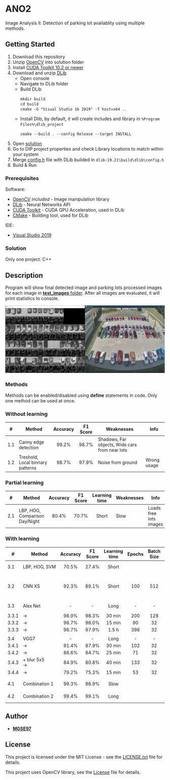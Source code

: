 # ANO2

Image Analysis II. Detection of parking lot availablity using multiple methods.


## Getting Started

1. Download this repository
2. Unzip [OpenCV](opencv.zip) into solution folder
3. Install [CUDA Toolkit 10.2 or newer](https://developer.nvidia.com/cuda-10.2-download-archive?target_os=Windows&target_arch=x86_64&target_version=10&target_type=exenetwork)
4. Download and unzip [DLib](http://dlib.net/compile.html)
    - Open console
    - Navigate to DLib folder
    - Build DLib
      ```
      mkdir build
      cd build
      cmake -G "Visual Studio 16 2019" -T host=x64 ..
      ```
    - Install Dlib, by default, it will create includes and library in `%Program Files%\dlib_project`
      ```
      cmake --build . --config Release --target INSTALL
      ```
5. Open [solution](DIP.sln)  
6. Go to DIP project properties and check Library locations to match within your system
7. Merge [config.h](DIP/config.h) file with DLib builded in `dlib-19.21\build\dlib\config.h`
8. Build & Run

### Prerequisites

Software:
* [OpenCV](https://opencv.org/) *included* - Image manipulation library
* [DLib](http://dlib.net/) - Neural Networks API
* [CUDA Toolkit](https://developer.nvidia.com/cuda-toolkit) - CUDA GPU Acceleration, used in DLib
* [CMake](https://cmake.org/) - Building tool, used for DLib

IDE:
* [Visual Studio 2019](https://visualstudio.microsoft.com/cs/vs/)

### Solution

Only one project. C++

## Description

Program will show final detected image and parking lots processed images for each image in [**test_images** folder](DIP/test_images).
After all images are evaluated, it will print statistics to console.

![GUI visualization](Resources/M_Combo.png)

### Methods

Methods can be enabled/disabled using **define** statements in code.
Only one method can be used at once.

### Without learning

|#|Method|Accuracy|F1 Score|Weaknesses|Info|
|-|------|:------:|:------:|----------|----|
|1.1|Canny edge detection|99.2%|98.7%|Shadows, Far objects, Wide cars from near lots||
|1.2|Treshold, Local binnary patterns|98.7%|97.9%|Noise from ground|Wrong usage|

### Partial learning

|#|Method|Accuracy|F1 Score|Learning time|Weaknesses|Info|
|-|------|:------:|:------:|:-----------:|----------|----|
|2.1|LBP, HOG, Comparison Day/Night|80.4%|70.7%|Short|Slow|Loads free lots images|

### With learning

|#|Method|Accuracy|F1 Score|Learning time|Epochs|Batch Size|Learning Rate|Weaknesses|Info / Loss|
|-|------|:------:|:------:|:-----------:|:----:|:--------:|:-----------:|----------|-----------|
|3.1|LBP,&nbsp;HOG,&nbsp;SVM|70.5%|27.4%|Short||||Weak predictions||
|||||||||||
|3.2|CNN&nbsp;XS|92.3%|89.1%|Short|100|512|1e-2|Small network, Shadows, Night|From lecture, DLib|
|||||||||||
|3.3|Alex&nbsp;Net|-|-|Long|-|-|-|Large, Sensitive|DLib| 
|3.3.1|->|98.9%|98.3%|30 min|200|128|1e-5||~0.000872731|                      
|3.3.2|->|98.7%|98.0%|15 min|90|32|1e-5||~0.0114783|
|3.3.3|->|98.7%|97.9%|1.5 h|398|32|1e-6||~0.0487347|
|||||||||||
|3.4|VGG7|-|-|Long|-|-|-|Super Large|DLib| 
|3.4.1|->|91.4%|87.9%|30 min|102|32|1e-5||~0.00896601|
|3.4.2|->|88.6%|84.7%|25 min|71|32|1e-4||~0.000616295|
|3.4.3|+&nbsp;blur&nbsp;5x5<br/>->|84.9%|80.8%|40 min|133|32|1e-5||~0.00806217|                      
|3.4.4|->|79.2%|75.3%|15 min|53|32|1e-3||~7.05445e-05|
|||||||||||
|4.1|Combination&nbsp;1|99.3%|98.9%|Slow||||Partial learning|1.1, 1.2, 2.1|
|4.2|Combination&nbsp;2|99.4%|99.1%|Long||||Full learning|1.1, 1.2, 2.1, 3.3.1|   

## Author

* [**MGSE97**](https://github.com/MGSE97)

## License

This project is licensed under the MIT License - see the [LICENSE.txt](LICENSE.txt) file for details.

This project uses OpenCV library, see the [License](OpenCV-License.txt) file for details.
